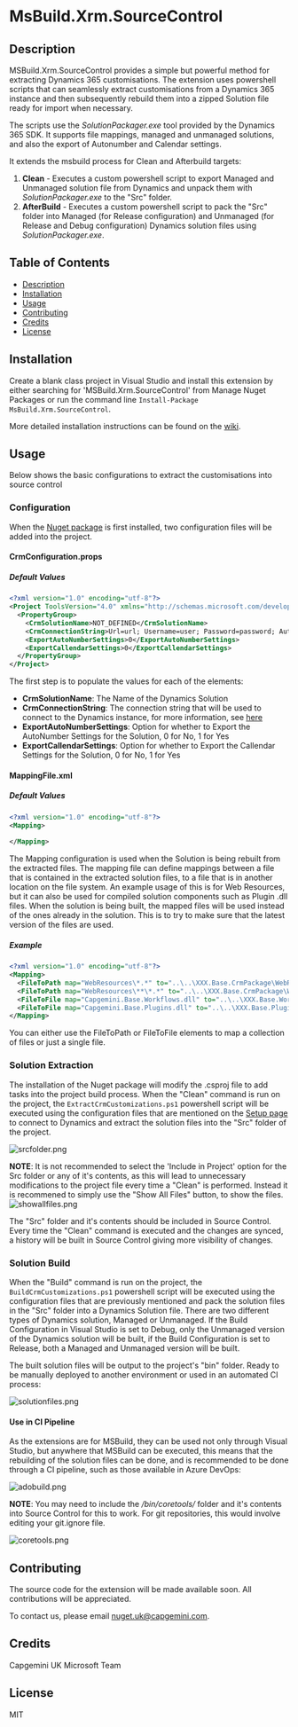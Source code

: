 # MsBuild.Xrm.SourceControl

## Description
MSBuild.Xrm.SourceControl provides a simple but powerful method for extracting Dynamics 365 customisations. The extension uses powershell scripts that can seamlessly extract customisations from a Dynamics 365 instance and then subsequently rebuild them into a zipped Solution file ready for import when necessary.  

The scripts use the *SolutionPackager.exe* tool provided by the Dynamics 365 SDK. It supports file mappings, managed and unmanaged solutions, and also the export of Autonumber and Calendar settings.

It extends the msbuild process for Clean and Afterbuild targets:
1. **Clean** - Executes a custom powershell script to export Managed and Unmanaged solution file from Dynamics and unpack them with *SolutionPackager.exe* to the "Src" folder.
2. **AfterBuild** - Executes a custom powershell script to pack the "Src" folder into Managed (for Release configuration) and Unmanaged (for Release and Debug configuration) Dynamics solution files using *SolutionPackager.exe*.

## Table of Contents

* [Description](#Description)  
* [Installation](#Installation)
* [Usage](#Usage)
* [Contributing](#Contributing)
* [Credits](#Credits)
* [License](#License)

## Installation

Create a blank class project in Visual Studio and install this extension by either searching for 'MSBuild.Xrm.SourceControl' from Manage Nuget Packages or run the command line `Install-Package MsBuild.Xrm.SourceControl`.

More detailed installation instructions can be found on the [wiki](https://github.com/Capgemini/msbuild-xrm-sourcecontrol/wiki).

## Usage

Below shows the basic configurations to extract the customisations into source control

### Configuration

When the [Nuget package](https://www.nuget.org/packages/MsBuild.Xrm.SourceControl/) is first installed, two configuration files will be added into the project.

#### CrmConfiguration.props

##### Default Values

```xml
<?xml version="1.0" encoding="utf-8"?>
<Project ToolsVersion="4.0" xmlns="http://schemas.microsoft.com/developer/msbuild/2003">
  <PropertyGroup> 
    <CrmSolutionName>NOT_DEFINED</CrmSolutionName> 
    <CrmConnectionString>Url=url; Username=user; Password=password; AuthType=Office365;</CrmConnectionString>
    <ExportAutoNumberSettings>0</ExportAutoNumberSettings>
    <ExportCallendarSettings>0</ExportCallendarSettings>
  </PropertyGroup> 
</Project>
```

The first step is to populate the values for each of the elements:

- **CrmSolutionName**: The Name of the Dynamics Solution
- **CrmConnectionString**: The connection string that will be used to connect to the Dynamics instance, for more information, see [here](https://msdn.microsoft.com/en-gb/library/mt608573.aspx?f=255&MSPPError=-2147217396)
- **ExportAutoNumberSettings**: Option for whether to Export the AutoNumber Settings for the Solution, 0 for No, 1 for Yes
- **ExportCallendarSettings**: Option for whether to Export the Callendar Settings for the Solution, 0 for No, 1 for Yes

#### MappingFile.xml

##### Default Values

```xml
<?xml version="1.0" encoding="utf-8"?>
<Mapping>
  
</Mapping>
```

The Mapping configuration is used when the Solution is being rebuilt from the extracted files. The mapping file can define mappings between a file that is contained in the extracted solution files, to a file that is in another location on the file system. An example usage of this is for Web Resources, but it can also be used for compiled solution components such as Plugin .dll files. When the solution is being built, the mapped files will be used instead of the ones already in the solution. This is to try to make sure that the latest version of the files are used.

##### Example

```xml
<?xml version="1.0" encoding="utf-8"?>
<Mapping>
  <FileToPath map="WebResources\*.*" to="..\..\XXX.Base.CrmPackage\WebResources\**" />
  <FileToPath map="WebResources\**\*.*" to="..\..\XXX.Base.CrmPackage\WebResources\**" />
  <FileToFile map="Capgemini.Base.Workflows.dll" to="..\..\XXX.Base.Workflows\bin\**\Capgemini.Base.Workflows.dll" />
  <FileToFile map="Capgemini.Base.Plugins.dll" to="..\..\XXX.Base.Plugins\bin\**\Capgemini.Base.Plugins.dll" />
</Mapping>
```

You can either use the FileToPath or FileToFile elements to map a collection of files or just a single file.

### Solution Extraction

The installation of the Nuget package will modify the .csproj file to add tasks into the project build process. When the "Clean" command is run on the project, the `ExtractCrmCustomizations.ps1` powershell script will be executed using the configuration files that are mentioned on the [Setup page](https://github.com/Capgemini/msbuild-xrm-sourcecontrol/wiki/Setup) to connect to Dynamics and extract the solution files into the "Src" folder of the project.  

![srcfolder.png](https://github.com/Capgemini/msbuild-xrm-sourcecontrol/wiki/.attachments/srcfolder.png)

**NOTE**: It is not recommended to select the 'Include in Project' option for the Src folder or any of it's contents, as this will lead to unnecessary modifications to the project file every time a "Clean" is performed. Instead it is recommened to simply use the "Show All Files" button, to show the files. ![showallfiles.png](https://github.com/Capgemini/msbuild-xrm-sourcecontrol/wiki/.attachments/showallfiles.png)

The "Src" folder and it's contents should be included in Source Control. Every time the "Clean" command is executed and the changes are synced, a history will be built in Source Control giving more visibility of changes.

### Solution Build

When the "Build" command is run on the project, the `BuildCrmCustomizations.ps1` powershell script will be executed using the configuration files that are previously mentioned and pack the solution files in the "Src" folder into a Dynamics Solution file. There are two different types of Dynamics solution, Managed or Unmanaged. If the Build Configuration in Visual Studio is set to Debug, only the Unmanaged version of the Dynamics solution will be built, if the Build Configuration is set to Release, both a Managed and Unmanaged version will be built.  

The built solution files will be output to the project's "bin" folder. Ready to be manually deployed to another environment or used in an automated CI process:

![solutionfiles.png](https://github.com/Capgemini/msbuild-xrm-sourcecontrol/wiki/.attachments/solutionfiles.png)

#### Use in CI Pipeline

As the extensions are for MSBuild, they can be used not only through Visual Studio, but anywhere that MSBuild can be executed, this means that the rebuilding of the solution files can be done, and is recommended to be done through a CI pipeline, such as those available in Azure DevOps:

![adobuild.png](https://github.com/Capgemini/msbuild-xrm-sourcecontrol/wiki/.attachments/adobuild.png)

**NOTE**: You may need to include the */bin/coretools/* folder and it's contents into Source Control for this to work. For git repositories, this would involve editing your git.ignore file.

![coretools.png](https://github.com/Capgemini/msbuild-xrm-sourcecontrol/wiki/.attachments/coretools.png)

## Contributing

The source code for the extension will be made available soon. All contributions will be appreciated. 

To contact us, please email [nuget.uk@capgemini.com](mailto:nuget.uk@capgemini.com).

## Credits

Capgemini UK Microsoft Team

## License

MIT
